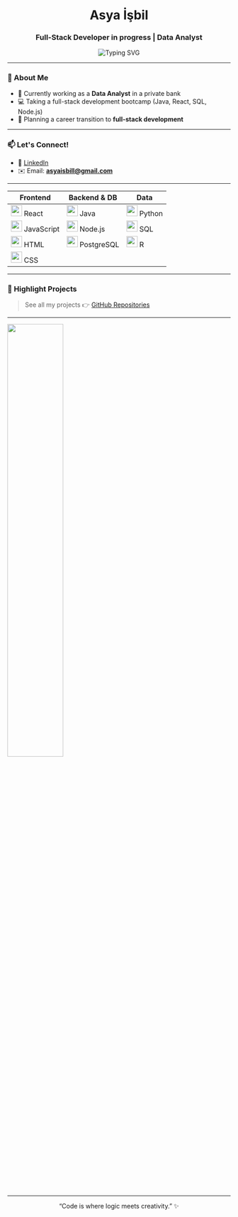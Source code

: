 <h1 align="center">Asya İşbil</h1>
<h3 align="center">Full-Stack Developer in progress | Data Analyst</h3>

<p align="center">
  <img src="https://readme-typing-svg.demolab.com?font=Fira+Code&pause=1000&center=true&vCenter=true&width=435&color=a855f7&lines=Full-Stack+Developer+in+progress;Data+Analyst+%7C+SQL+%7C+Python;React+%7C+Java+%7C+PostgreSQL" alt="Typing SVG" />
</p>

---

### 💼 About Me
  
- 🏦 Currently working as a **Data Analyst** in a private bank  
- 💻 Taking a full-stack development bootcamp (Java, React, SQL, Node.js)  
- 🎯 Planning a career transition to **full-stack development**    

---

### 📫 Let's Connect!

- 💼 [LinkedIn](https://www.linkedin.com/in/asya-isbil)
- ✉️ Email: **asyaisbill@gmail.com**

---

<table> <thead> <tr> <th>Frontend</th> <th>Backend & DB</th> <th>Data</th> </tr> </thead> <tbody> <tr> <td><img src="https://cdn.jsdelivr.net/gh/devicons/devicon/icons/react/react-original.svg" width="25"/> React</td> <td><img src="https://cdn.jsdelivr.net/gh/devicons/devicon/icons/java/java-original.svg" width="25"/> Java</td> <td><img src="https://cdn.jsdelivr.net/gh/devicons/devicon/icons/python/python-original.svg" width="25"/> Python</td> </tr> <tr> <td><img src="https://cdn.jsdelivr.net/gh/devicons/devicon/icons/javascript/javascript-original.svg" width="25"/> JavaScript</td> <td><img src="https://cdn.jsdelivr.net/gh/devicons/devicon/icons/nodejs/nodejs-original.svg" width="25"/> Node.js</td> <td><img src="https://cdn.jsdelivr.net/gh/devicons/devicon/icons/mysql/mysql-original.svg" width="25"/> SQL</td> </tr> <tr> <td><img src="https://cdn.jsdelivr.net/gh/devicons/devicon/icons/html5/html5-original.svg" width="25"/> HTML</td> <td><img src="https://cdn.jsdelivr.net/gh/devicons/devicon/icons/postgresql/postgresql-original.svg" width="25"/> PostgreSQL</td> <td><img src="https://cdn.jsdelivr.net/gh/devicons/devicon/icons/r/r-original.svg" width="25"/> R</td> </tr> <tr> <td><img src="https://cdn.jsdelivr.net/gh/devicons/devicon/icons/css3/css3-original.svg" width="25"/> CSS</td> <td></td> <td></td> </tr> </tbody> </table>

---

### 📌 Highlight Projects

> See all my projects 👉 [GitHub Repositories](https://github.com/asyaisbil?tab=repositories)

---

<p> <img src="https://github-readme-stats.vercel.app/api/top-langs/?username=asyaisbil&layout=compact&theme=default&hide_title=false&hide_border=true&text_color=333&title_color=8a2be2" width="50%" /> </p>

---

<p align="center">
  “Code is where logic meets creativity.” ✨
</p>
